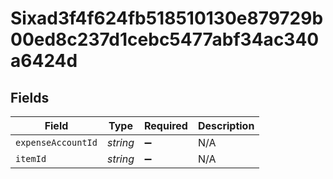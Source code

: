 # Sixad3f4f624fb518510130e879729b00ed8c237d1cebc5477abf34ac340a6424d


## Fields

| Field              | Type               | Required           | Description        |
| ------------------ | ------------------ | ------------------ | ------------------ |
| `expenseAccountId` | *string*           | :heavy_minus_sign: | N/A                |
| `itemId`           | *string*           | :heavy_minus_sign: | N/A                |